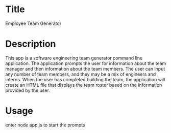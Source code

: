 # Title
Employee Team Generator
# Description
This app is a software engineering team generator command line application. The application prompts the user for information about the team manager and then information about the team members. The user can input any number of team members, and they may be a mix of engineers and interns. When the user has completed building the team, the application will create an HTML file that displays the team roster based on the information provided by the user. 


# Usage
enter node app.js to start the prompts
